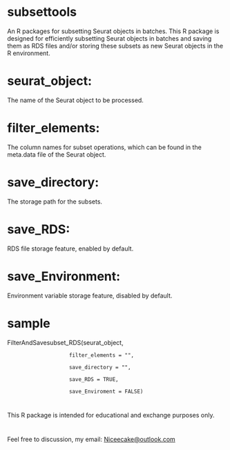 # subsettools
An R packages for subsetting Seurat objects in batches.
This R package is designed for efficiently subsetting Seurat objects in batches and saving them as RDS files
and/or storing these subsets as new Seurat objects in the R environment.
# seurat_object:
The name of the Seurat object to be processed.
# filter_elements: 
The column names for subset operations, which can be found in the meta.data file of the Seurat object.
# save_directory: 
The storage path for the subsets.
# save_RDS:
RDS file storage feature, enabled by default.
# save_Environment: 
Environment variable storage feature, disabled by default.
# sample

FilterAndSavesubset_RDS(seurat_object,

                        filter_elements = "",
                        
                        save_directory = "",
                        
                        save_RDS = TRUE,
                        
                        save_Enviroment = FALSE)
# 
This R package is intended for educational and exchange purposes only.
#
Feel free to discussion, my email: Niceecake@outlook.com
